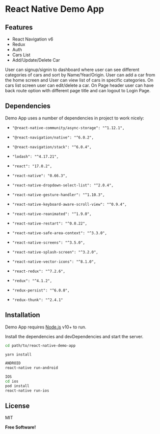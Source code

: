 # React Native Demo App

## Features

- React Navigation v6
- Redux
- Auth
- Cars List
- Add/Update/Delete Car

User can signup/signin to dashboard where user can see different categories of cars and sort by Name/Year/Origin. User can add a car from the home screen and User can view list of cars in specific categories. On cars list screen user can edit/delete a car. 
On Page header user can have back route option with different page title and can logout to Login Page.
 

## Dependencies

Demo App uses a number of dependencies in project to work nicely:

-     "@react-native-community/async-storage": "^1.12.1",
-     "@react-navigation/native": "^6.0.2",
-     "@react-navigation/stack": "^6.0.4",
-     "lodash": "^4.17.21",
-     "react": "17.0.2",
-     "react-native": "0.66.3",
-     "react-native-dropdown-select-list": "^2.0.4",
-     "react-native-gesture-handler": "^1.10.3",
-     "react-native-keyboard-aware-scroll-view": "^0.9.4",
-     "react-native-reanimated": "^1.9.0",
-     "react-native-restart": "^0.0.22",
-     "react-native-safe-area-context": "^3.3.0",
-     "react-native-screens": "^3.5.0",
-     "react-native-splash-screen": "^3.2.0",
-     "react-native-vector-icons": "^8.1.0",
-     "react-redux": "^7.2.6",
-     "redux": "^4.1.2",
-     "redux-persist": "^6.0.0",
-     "redux-thunk": "^2.4.1"

## Installation

Demo App requires [Node.js](https://nodejs.org/) v10+ to run.

Install the dependencies and devDependencies and start the server.

```sh
cd path/to/react-native-demo-app

yarn install

ANDROID
react-native run-android

IOS
cd ios
pod install
react-native run-ios
```

## License

MIT

**Free Software!**